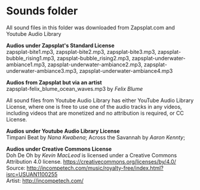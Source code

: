 # Sounds folder

All sound files in this folder was downloaded from Zapsplat.com and Youtube Audio Library

<b> Audios under Zapsplat's Standard License</b>
<br>
zapsplat-bite1.mp3, zapsplat-bite2.mp3, zapsplat-bite3.mp3, zapsplat-bubble_rising1.mp3, zapsplat-bubble_rising2.mp3, zapsplat-underwater-ambiance1.mp3, zapsplat-underwater-ambiance2.mp3, zapsplat-underwater-ambiance3.mp3, zapsplat-underwater-ambiance4.mp3

<b> Audios from Zapsplat but via an artist</b>
<br>
zapsplat-felix_blume_ocean_waves.mp3 by <i>Felix Blume</i>


All sound files from Youtube Audio Library has either YouTube Audio Library License, where one is free to use one of the audio tracks in any videos, including videos that are monetized and no attribution is required, or CC License.

<b> Audios under Youtube Audio Library License</b>
<br>
Timpani Beat by <i>Nana Kwabena</i>; Across the Savannah by <i>Aaron Kennty</i>;

<b> Audios under Creative Commons License</b>
<br>
Doh De Oh by <i>Kevin MacLeod</i> is licensed under a Creative Commons Attribution 4.0 license. https://creativecommons.org/licenses/by/4.0/
<br>
Source: http://incompetech.com/music/royalty-free/index.html?isrc=USUAN1100255
<br>
Artist: http://incompetech.com/
